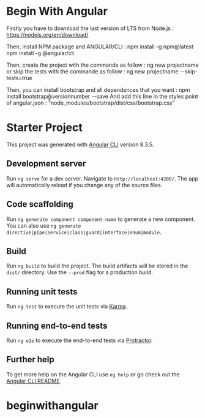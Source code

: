 # Begin With Angular

Firstly you have to download the last version of LTS from Node.js :
https://nodejs.org/en/download/

Then, install NPM package and ANGULAR/CLI :
npm install -g npm@latest
npm install -g @angular/cli

Then, create the project with the commande as follow :
ng new projectname
or skip the tests with the commande as follow :
ng new projectname --skip-tests=true

Then, you can install bootstrap and all dependences that you want :
npm install bootstrap@versionnumber --save
And add this line in the styles point of angular.json :
"node_modules/bootstrap/dist/css/bootstrap.css"

# Starter Project

This project was generated with [Angular CLI](https://github.com/angular/angular-cli) version 8.3.5.

## Development server

Run `ng serve` for a dev server. Navigate to `http://localhost:4200/`. The app will automatically reload if you change any of the source files.

## Code scaffolding

Run `ng generate component component-name` to generate a new component. You can also use `ng generate directive|pipe|service|class|guard|interface|enum|module`.

## Build

Run `ng build` to build the project. The build artifacts will be stored in the `dist/` directory. Use the `--prod` flag for a production build.

## Running unit tests

Run `ng test` to execute the unit tests via [Karma](https://karma-runner.github.io).

## Running end-to-end tests

Run `ng e2e` to execute the end-to-end tests via [Protractor](http://www.protractortest.org/).

## Further help

To get more help on the Angular CLI use `ng help` or go check out the [Angular CLI README](https://github.com/angular/angular-cli/blob/master/README.md).
# beginwithangular
